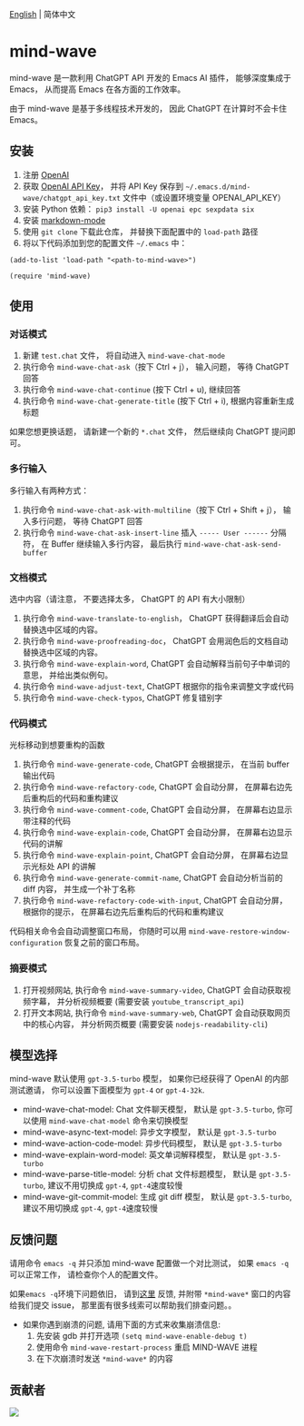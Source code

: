 [English](./README.md) | 简体中文

# mind-wave
mind-wave 是一款利用 ChatGPT API 开发的 Emacs AI 插件， 能够深度集成于 Emacs， 从而提高 Emacs 在各方面的工作效率。

由于 mind-wave 是基于多线程技术开发的， 因此 ChatGPT 在计算时不会卡住 Emacs。

## 安装
1. 注册 [OpenAI](https://platform.openai.com)
2. 获取 [OpenAI API Key](https://platform.openai.com/account/api-keys)， 并将 API Key 保存到 `~/.emacs.d/mind-wave/chatgpt_api_key.txt` 文件中（或设置环境变量 OPENAI_API_KEY）
3. 安装 Python 依赖： `pip3 install -U openai epc sexpdata six`
4. 安装 [markdown-mode](https://github.com/jrblevin/markdown-mode)
5. 使用 `git clone` 下载此仓库， 并替换下面配置中的 `load-path` 路径
6. 将以下代码添加到您的配置文件 `~/.emacs` 中：
```elisp
(add-to-list 'load-path "<path-to-mind-wave>")

(require 'mind-wave)
```

## 使用
### 对话模式
1. 新建 `test.chat` 文件， 将自动进入 `mind-wave-chat-mode`
2. 执行命令 `mind-wave-chat-ask`（按下 Ctrl + j）， 输入问题， 等待 ChatGPT 回答
3. 执行命令 `mind-wave-chat-continue` (按下 Ctrl + u), 继续回答
4. 执行命令 `mind-wave-chat-generate-title` (按下 Ctrl + i), 根据内容重新生成标题

如果您想更换话题， 请新建一个新的 `*.chat` 文件， 然后继续向 ChatGPT 提问即可。

### 多行输入
多行输入有两种方式：
1. 执行命令 `mind-wave-chat-ask-with-multiline`（按下 Ctrl + Shift + j）， 输入多行问题， 等待 ChatGPT 回答
2. 执行命令 `mind-wave-chat-ask-insert-line` 插入 `----- User ------` 分隔符， 在 Buffer 继续输入多行内容， 最后执行 `mind-wave-chat-ask-send-buffer`

### 文档模式
选中内容（请注意， 不要选择太多， ChatGPT 的 API 有大小限制）

1. 执行命令 `mind-wave-translate-to-english`， ChatGPT 获得翻译后会自动替换选中区域的内容。
2. 执行命令 `mind-wave-proofreading-doc`， ChatGPT 会用润色后的文档自动替换选中区域的内容。
3. 执行命令 `mind-wave-explain-word`, ChatGPT 会自动解释当前句子中单词的意思， 并给出类似例句。
4. 执行命令 `mind-wave-adjust-text`, ChatGPT 根据你的指令来调整文字或代码
5. 执行命令 `mind-wave-check-typos`, ChatGPT 修复错别字

### 代码模式
光标移动到想要重构的函数

1. 执行命令 `mind-wave-generate-code`, ChatGPT 会根据提示， 在当前 buffer 输出代码
2. 执行命令 `mind-wave-refactory-code`, ChatGPT 会自动分屏， 在屏幕右边先后重构后的代码和重构建议
3. 执行命令 `mind-wave-comment-code`, ChatGPT 会自动分屏， 在屏幕右边显示带注释的代码
4. 执行命令 `mind-wave-explain-code`, ChatGPT 会自动分屏， 在屏幕右边显示代码的讲解
5. 执行命令 `mind-wave-explain-point`, ChatGPT 会自动分屏， 在屏幕右边显示光标处 API 的讲解
6. 执行命令 `mind-wave-generate-commit-name`, ChatGPT 会自动分析当前的 diff 内容， 并生成一个补丁名称
7. 执行命令 `mind-wave-refactory-code-with-input`, ChatGPT 会自动分屏， 根据你的提示， 在屏幕右边先后重构后的代码和重构建议

代码相关命令会自动调整窗口布局， 你随时可以用 `mind-wave-restore-window-configuration` 恢复之前的窗口布局。

### 摘要模式
1. 打开视频网站, 执行命令 `mind-wave-summary-video`, ChatGPT 会自动获取视频字幕， 并分析视频概要 (需要安装 `youtube_transcript_api`)
2. 打开文本网站, 执行命令 `mind-wave-summary-web`, ChatGPT 会自动获取网页中的核心内容， 并分析网页概要 (需要安装 `nodejs-readability-cli`)

## 模型选择
mind-wave 默认使用 `gpt-3.5-turbo` 模型， 如果你已经获得了 OpenAI 的内部测试邀请， 你可以设置下面模型为 `gpt-4` or `gpt-4-32k`.

* mind-wave-chat-model: Chat 文件聊天模型， 默认是 `gpt-3.5-turbo`, 你可以使用 `mind-wave-chat-model` 命令来切换模型
* mind-wave-async-text-model: 异步文字模型， 默认是 `gpt-3.5-turbo`
* mind-wave-action-code-model: 异步代码模型， 默认是 `gpt-3.5-turbo`
* mind-wave-explain-word-model: 英文单词解释模型， 默认是 `gpt-3.5-turbo`
* mind-wave-parse-title-model: 分析 chat 文件标题模型， 默认是 `gpt-3.5-turbo`, 建议不用切换成 `gpt-4`, `gpt-4`速度较慢
* mind-wave-git-commit-model: 生成 git diff 模型， 默认是 `gpt-3.5-turbo`, 建议不用切换成 `gpt-4`, `gpt-4`速度较慢

## 反馈问题
请用命令 `emacs -q` 并只添加 mind-wave 配置做一个对比测试， 如果 `emacs -q` 可以正常工作， 请检查你个人的配置文件。

如果`emacs -q`环境下问题依旧， 请到[这里](https://github.com/manateelazycat/mind-wave/issues/new) 反馈, 并附带 `*mind-wave*` 窗口的内容给我们提交 issue， 那里面有很多线索可以帮助我们排查问题。。

* 如果你遇到崩溃的问题, 请用下面的方式来收集崩溃信息:
  1. 先安装 gdb 并打开选项 `(setq mind-wave-enable-debug t)`
  2. 使用命令 `mind-wave-restart-process` 重启 MIND-WAVE 进程
  3. 在下次崩溃时发送 `*mind-wave*` 的内容
  
## 贡献者

<a href = "https://github.com/manateelazycat/mind-wave/graphs/contributors">
  <img src = "https://contrib.rocks/image?repo=manateelazycat/mind-wave"/>
</a>
